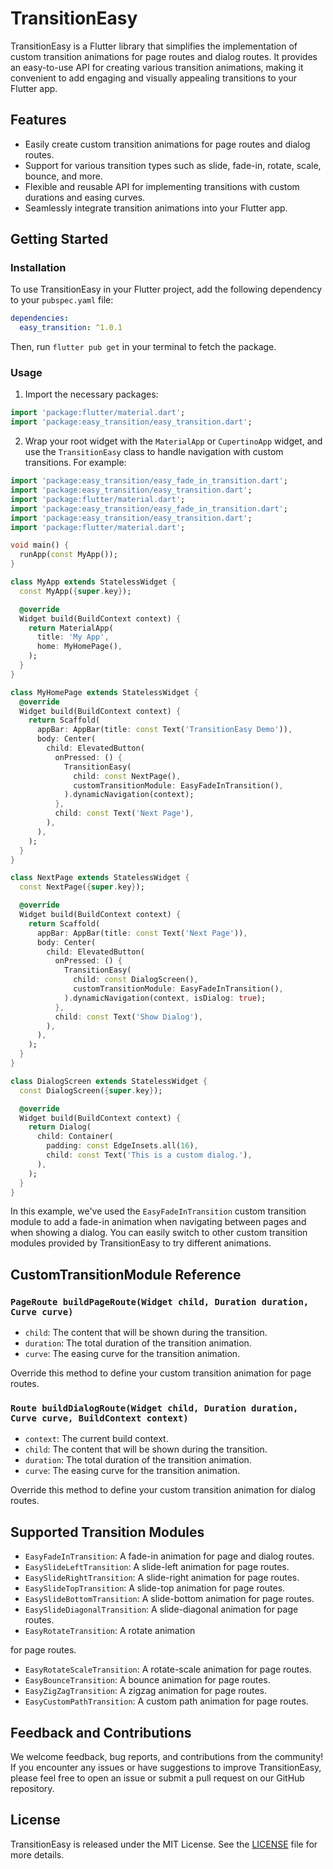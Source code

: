 # TransitionEasy

TransitionEasy is a Flutter library that simplifies the implementation of custom transition animations for page routes and dialog routes. It provides an easy-to-use API for creating various transition animations, making it convenient to add engaging and visually appealing transitions to your Flutter app.

## Features

- Easily create custom transition animations for page routes and dialog routes.
- Support for various transition types such as slide, fade-in, rotate, scale, bounce, and more.
- Flexible and reusable API for implementing transitions with custom durations and easing curves.
- Seamlessly integrate transition animations into your Flutter app.

## Getting Started

### Installation

To use TransitionEasy in your Flutter project, add the following dependency to your `pubspec.yaml` file:

```yaml
dependencies:
  easy_transition: ^1.0.1
```

Then, run `flutter pub get` in your terminal to fetch the package.

### Usage

1. Import the necessary packages:

```dart
import 'package:flutter/material.dart';
import 'package:easy_transition/easy_transition.dart';
```

2. Wrap your root widget with the `MaterialApp` or `CupertinoApp` widget, and use the `TransitionEasy` class to handle navigation with custom transitions. For example:

```dart
import 'package:easy_transition/easy_fade_in_transition.dart';
import 'package:easy_transition/easy_transition.dart';
import 'package:flutter/material.dart';
import 'package:easy_transition/easy_fade_in_transition.dart';
import 'package:easy_transition/easy_transition.dart';
import 'package:flutter/material.dart';

void main() {
  runApp(const MyApp());
}

class MyApp extends StatelessWidget {
  const MyApp({super.key});

  @override
  Widget build(BuildContext context) {
    return MaterialApp(
      title: 'My App',
      home: MyHomePage(),
    );
  }
}

class MyHomePage extends StatelessWidget {
  @override
  Widget build(BuildContext context) {
    return Scaffold(
      appBar: AppBar(title: const Text('TransitionEasy Demo')),
      body: Center(
        child: ElevatedButton(
          onPressed: () {
            TransitionEasy(
              child: const NextPage(),
              customTransitionModule: EasyFadeInTransition(),
            ).dynamicNavigation(context);
          },
          child: const Text('Next Page'),
        ),
      ),
    );
  }
}

class NextPage extends StatelessWidget {
  const NextPage({super.key});

  @override
  Widget build(BuildContext context) {
    return Scaffold(
      appBar: AppBar(title: const Text('Next Page')),
      body: Center(
        child: ElevatedButton(
          onPressed: () {
            TransitionEasy(
              child: const DialogScreen(),
              customTransitionModule: EasyFadeInTransition(),
            ).dynamicNavigation(context, isDialog: true);
          },
          child: const Text('Show Dialog'),
        ),
      ),
    );
  }
}

class DialogScreen extends StatelessWidget {
  const DialogScreen({super.key});

  @override
  Widget build(BuildContext context) {
    return Dialog(
      child: Container(
        padding: const EdgeInsets.all(16),
        child: const Text('This is a custom dialog.'),
      ),
    );
  }
}
```

In this example, we've used the `EasyFadeInTransition` custom transition module to add a fade-in animation when navigating between pages and when showing a dialog. You can easily switch to other custom transition modules provided by TransitionEasy to try different animations.

## CustomTransitionModule Reference

### `PageRoute buildPageRoute(Widget child, Duration duration, Curve curve)`

- `child`: The content that will be shown during the transition.
- `duration`: The total duration of the transition animation.
- `curve`: The easing curve for the transition animation.

Override this method to define your custom transition animation for page routes.

### `Route buildDialogRoute(Widget child, Duration duration, Curve curve, BuildContext context)`

- `context`: The current build context.
- `child`: The content that will be shown during the transition.
- `duration`: The total duration of the transition animation.
- `curve`: The easing curve for the transition animation.

Override this method to define your custom transition animation for dialog routes.

## Supported Transition Modules

- `EasyFadeInTransition`: A fade-in animation for page and dialog routes.
- `EasySlideLeftTransition`: A slide-left animation for page routes.
- `EasySlideRightTransition`: A slide-right animation for page routes.
- `EasySlideTopTransition`: A slide-top animation for page routes.
- `EasySlideBottomTransition`: A slide-bottom animation for page routes.
- `EasySlideDiagonalTransition`: A slide-diagonal animation for page routes.
- `EasyRotateTransition`: A rotate animation

for page routes.
- `EasyRotateScaleTransition`: A rotate-scale animation for page routes.
- `EasyBounceTransition`: A bounce animation for page routes.
- `EasyZigZagTransition`: A zigzag animation for page routes.
- `EasyCustomPathTransition`: A custom path animation for page routes.

## Feedback and Contributions

We welcome feedback, bug reports, and contributions from the community! If you encounter any issues or have suggestions to improve TransitionEasy, please feel free to open an issue or submit a pull request on our GitHub repository.

## License

TransitionEasy is released under the MIT License. See the [LICENSE](https://github.com/georgesamirmansour/easyTransition/blob/master/LICENSE) file for more details.